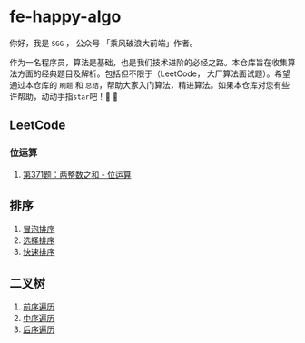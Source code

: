 # fe-happy-algo
你好，我是 `SGG` ， 公众号 「乘风破浪大前端」作者。

作为一名程序员，算法是基础，也是我们技术进阶的必经之路。本仓库旨在收集算法方面的经典题目及解析。包括但不限于（LeetCode， 大厂算法面试题）。希望通过本仓库的 `刷题` 和 `总结`，帮助大家入门算法，精进算法。如果本仓库对您有些许帮助，动动手指`star`吧！💪 🚀

## LeetCode

### 位运算

1. [第371题：两整数之和 - 位运算](https://github.com/szjxxy/fe-happy-algo/issues/1)

## 排序

1. [冒泡排序](https://github.com/szjxxy/fe-happy-algo/blob/master/sort/%E5%86%92%E6%B3%A1%E6%8E%92%E5%BA%8F.js)
2. [选择排序](https://github.com/szjxxy/fe-happy-algo/blob/master/sort/%E9%80%89%E6%8B%A9%E6%8E%92%E5%BA%8F.js)
3. [快速排序](https://github.com/szjxxy/fe-happy-algo/blob/master/sort/%E5%BF%AB%E9%80%9F%E6%8E%92%E5%BA%8F.js)



## 二叉树

1. [前序遍历](https://github.com/szjxxy/fe-happy-algo/blob/master/tree/%E5%89%8D%E5%BA%8F%E9%81%8D%E5%8E%86-%E4%BA%8C%E5%8F%89%E6%A0%91.js)
2. [中序遍历](https://github.com/szjxxy/fe-happy-algo/blob/master/tree/%E4%B8%AD%E5%BA%8F%E9%81%8D%E5%8E%86-%E4%BA%8C%E5%8F%89%E6%A0%91.js)
3. [后序遍历](https://github.com/szjxxy/fe-happy-algo/blob/master/tree/%E5%90%8E%E5%BA%8F%E9%81%8D%E5%8E%86-%E4%BA%8C%E5%8F%89%E6%A0%91.js)

